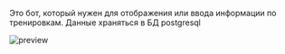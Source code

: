 Это бот, который нужен для отображения или ввода информации по тренировкам.
Данные храняться в БД postgresql

![preview](https://github.com/AleksanderGos/bot_sports_assistant/blob/main/bot_for_sport.gif)
